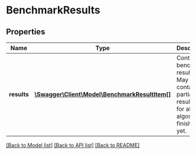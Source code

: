 # BenchmarkResults

## Properties
Name | Type | Description | Notes
------------ | ------------- | ------------- | -------------
**results** | [**\Swagger\Client\Model\BenchmarkResultItem[]**](BenchmarkResultItem.md) | Contains benchmark results. May contain partial results (not for all algos) if not finished yet. | [optional] 

[[Back to Model list]](../README.md#documentation-for-models) [[Back to API list]](../README.md#documentation-for-api-endpoints) [[Back to README]](../README.md)


